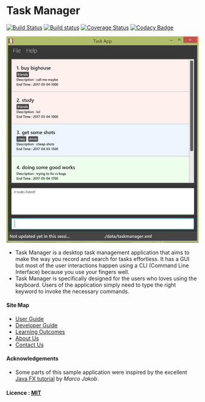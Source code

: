 # Task Manager

[![Build Status](https://travis-ci.org/CS2103JAN2017-T16-B1/main.svg?branch=master)](https://travis-ci.org/CS2103JAN2017-T16-B1/main)
[![Build status](https://ci.appveyor.com/api/projects/status/github/CS2103JAN2017-T16-B1/main/master?svg=true)](https://ci.appveyor.com/api/projects/status/github/bennettgo/main)
[![Coverage Status](https://coveralls.io/repos/github/CS2103JAN2017-T16-B1/main/badge.svg?branch=master)](https://coveralls.io/github/CS2103JAN2017-T16-B1/main?branch=master)
[![Codacy Badge](https://api.codacy.com/project/badge/Grade/ecf91cb3b28b44bf924a1b13089c0b3a)](https://www.codacy.com/app/bennettgo/main?utm_source=github.com&amp;utm_medium=referral&amp;utm_content=CS2103JAN2017-T16-B1/main&amp;utm_campaign=Badge_Grade)

<img src="docs/images/GUI.PNG" width="600">

* Task Manager is a desktop task management application that aims to make the way you record and search for tasks effortless. It has a GUI but most of the user interactions happen using
  a CLI (Command Line Interface) because you use your fingers well.
* Task Manager is specifically designed for the users who loves using the keyboard. Users of the application simply need to type the right keyword to invoke the necessary commands.


#### Site Map
* [User Guide](docs/UserGuide.md)
* [Developer Guide](docs/DeveloperGuide.md)
* [Learning Outcomes](docs/LearningOutcomes.md)
* [About Us](docs/AboutUs.md)
* [Contact Us](docs/ContactUs.md)


#### Acknowledgements

* Some parts of this sample application were inspired by the excellent
  [Java FX tutorial](http://code.makery.ch/library/javafx-8-tutorial/) by *Marco Jakob*.


#### Licence : [MIT](LICENSE)
